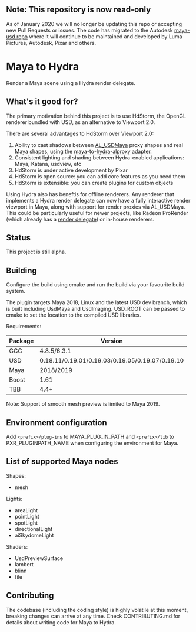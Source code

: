## Note: This repository is now read-only
As of January 2020 we will no longer be updating this repo or accepting new Pull Requests or issues. The code has migrated to the Autodesk [maya-usd repo](https://github.com/Autodesk/maya-usd) where it will continue to be maintained and developed by Luma Pictures, Autodesk, Pixar and others. 

# Maya to Hydra

Render a Maya scene using a Hydra render delegate.

## What's it good for?

The primary motivation behind this project is to use HdStorm, the
OpenGL renderer bundled with USD, as an alternative to
Viewport 2.0.

There are several advantages to HdStorm over Viewport 2.0:

1. Ability to cast shadows between [AL_USDMaya](www.github.com/AnimalLogc/AL_usdMaya) proxy shapes and real Maya shapes, using the [maya-to-hydra-alproxy](https://github.com/LumaPictures/maya-to-hydra-alproxy) adapter.
1. Consistent lighting and shading between Hydra-enabled applications: Maya, Katana, usdview, etc
1. HdStorm is under active development by Pixar
1. HdStorm is open source: you can add core features as you need them
1. HdStorm is extensible: you can create plugins for custom objects

Using Hydra also has beneftis for offline renderers. Any renderer that implements a Hydra render delegate can now have a fully interactive render viewport in Maya, along with support for render proxies via AL_USDMaya. This could be particularly useful for newer projects, like Radeon ProRender (which already has a [render delegate](https://github.com/GPUOpen-LibrariesAndSDKs/RadeonProRenderUSD)) or in-house renderers.

## Status

This project is still alpha.

## Building

Configure the build using cmake and run the build via your favourite build system.

The plugin targets Maya 2018, Linux and the latest USD dev branch, which is built including UsdMaya and UsdImaging. USD_ROOT can be passed to cmake to set the location to the compiled USD libraries.

Requirements:

| Package | Version |
| --- | --- |
| GCC | 4.8.5/6.3.1 |
| USD | 0.18.11/0.19.01/0.19.03/0.19.05/0.19.07/0.19.10 |
| Maya | 2018/2019 |
| Boost | 1.61 |
| TBB | 4.4+ |

Note: Support of smooth mesh preview is limited to Maya 2019.

## Environment configuration

Add `<prefix>/plug-ins` to MAYA_PLUG_IN_PATH and `<prefix>/lib` to PXR_PLUGINPATH_NAME when configuring the environment for Maya.

## List of supported Maya nodes

Shapes:
- mesh

Lights:
- areaLight
- pointLight
- spotLight
- directionalLight
- aiSkydomeLight

Shaders:
- UsdPreviewSurface
- lambert
- blinn
- file

## Contributing

The codebase (including the coding style) is highly volatile at this moment, breaking changes can arrive at any time. Check CONTRIBUTING.md for details about writing code for Maya to Hydra.
